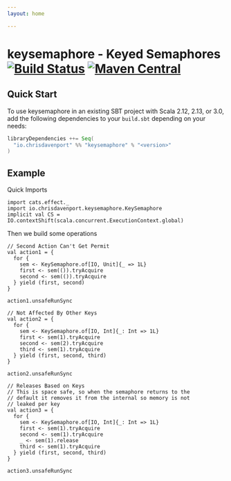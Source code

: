 ```yaml
---
layout: home

---
```


# keysemaphore - Keyed Semaphores [![Build Status](https://travis-ci.com/ChristopherDavenport/keysemaphore.svg?branch=master)](https://travis-ci.com/ChristopherDavenport/keysemaphore) [![Maven Central](https://maven-badges.herokuapp.com/maven-central/io.chrisdavenport/keysemaphore_2.12/badge.svg)](https://maven-badges.herokuapp.com/maven-central/io.chrisdavenport/keysemaphore_2.12)

## Quick Start

To use keysemaphore in an existing SBT project with Scala 2.12, 2.13, or 3.0, add the following dependencies to your
`build.sbt` depending on your needs:

```scala
libraryDependencies ++= Seq(
  "io.chrisdavenport" %% "keysemaphore" % "<version>"
)
```

## Example

Quick Imports

```tut:silent
import cats.effect._
import io.chrisdavenport.keysemaphore.KeySemaphore
implicit val CS = IO.contextShift(scala.concurrent.ExecutionContext.global)
```

Then we build some operations

```tut
// Second Action Can't Get Permit
val action1 = {
  for {
    sem <- KeySemaphore.of[IO, Unit]{_ => 1L}
    first <- sem(()).tryAcquire
    second <- sem(()).tryAcquire
  } yield (first, second)
}

action1.unsafeRunSync

// Not Affected By Other Keys
val action2 = {
  for {
    sem <- KeySemaphore.of[IO, Int]{_: Int => 1L}
    first <- sem(1).tryAcquire
    second <- sem(2).tryAcquire
    third <- sem(1).tryAcquire
  } yield (first, second, third)
}

action2.unsafeRunSync

// Releases Based on Keys
// This is space safe, so when the semaphore returns to the
// default it removes it from the internal so memory is not
// leaked per key
val action3 = {
  for {
    sem <- KeySemaphore.of[IO, Int]{_: Int => 1L}
    first <- sem(1).tryAcquire
    second <- sem(1).tryAcquire
    _ <- sem(1).release
    third <- sem(1).tryAcquire
  } yield (first, second, third)
}

action3.unsafeRunSync
```
